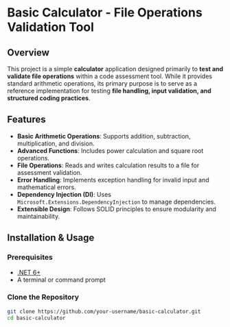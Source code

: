 # Basic Calculator - File Operations Validation Tool

## Overview
This project is a simple **calculator** application designed primarily to **test and validate file operations** within a code assessment tool. While it provides standard arithmetic operations, its primary purpose is to serve as a reference implementation for testing **file handling, input validation, and structured coding practices**.

## Features
- **Basic Arithmetic Operations**: Supports addition, subtraction, multiplication, and division.
- **Advanced Functions**: Includes power calculation and square root operations.
- **File Operations**: Reads and writes calculation results to a file for assessment validation.
- **Error Handling**: Implements exception handling for invalid input and mathematical errors.
- **Dependency Injection (DI)**: Uses `Microsoft.Extensions.DependencyInjection` to manage dependencies.
- **Extensible Design**: Follows SOLID principles to ensure modularity and maintainability.

## Installation & Usage

### **Prerequisites**
- [.NET 6+](https://dotnet.microsoft.com/en-us/download)
- A terminal or command prompt

### **Clone the Repository**
```sh
git clone https://github.com/your-username/basic-calculator.git
cd basic-calculator
